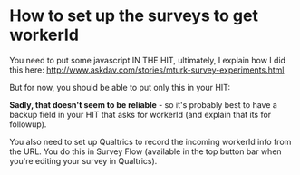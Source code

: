 # How to set up the surveys to get workerId

You need to put some javascript IN THE HIT, ultimately, I explain how I did this here:
http://www.askdav.com/stories/mturk-survey-experiments.html

But for now, you should be able to put only this in your HIT:

<script type="text/javascript"><!--
addEventListener('load', function() {
    // We now have an initial state where visibility is set in CSS
    var workerId_arg = '&workerId=' + turkGetParam('workerId', '');

    // This is for debugging, along with the commented span at the top
    // $("#workerId").text('Javascript detected worker ID "' + workerId + '"')
    var link_elt = document.getElementById('surveyLink');

    link_elt.href += workerId_arg;
});
--></script>

**Sadly, that doesn't seem to be reliable** - so it's probably best to have a
backup field in your HIT that asks for workerId (and explain that its for
followup).

You also need to set up Qualtrics to record the incoming workerId info from the
URL. You do this in Survey Flow (available in the top button bar when you're
editing your survey in Qualtrics).
